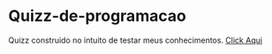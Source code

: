 # Quizz-de-programacao
Quizz construido no intuito de testar meus conhecimentos.
<a href='https://quizz-de-programacao.vercel.app/' >Click Aqui

